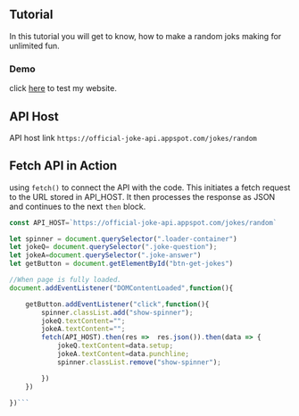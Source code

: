 ## Tutorial

In this tutorial you will get to know, how to make a random
joks making for unlimited fun.

### Demo

click [here](https://fiftekhar3163.github.io/WannaLaugh/) to test my website.

## API Host

API host link `https://official-joke-api.appspot.com/jokes/random`

## Fetch API in Action

using `fetch()` to connect the API with the code. This initiates a fetch request to the URL stored in API_HOST. It then processes the response as JSON and continues to the next `then` block.

````javascript
const API_HOST=`https://official-joke-api.appspot.com/jokes/random`

let spinner = document.querySelector(".loader-container")
let jokeQ= document.querySelector(".joke-question");
let jokeA=document.querySelector(".joke-answer")
let getButton = document.getElementById("btn-get-jokes")

//When page is fully loaded.
document.addEventListener("DOMContentLoaded",function(){

    getButton.addEventListener("click",function(){
        spinner.classList.add("show-spinner");
        jokeQ.textContent="";
        jokeA.textContent="";
        fetch(API_HOST).then(res =>  res.json()).then(data => {
            jokeQ.textContent=data.setup;
            jokeA.textContent=data.punchline;
            spinner.classList.remove("show-spinner");

        })
    })

})```

````
